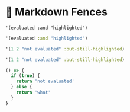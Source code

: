 # 🤺 Markdown Fences

```
'(evaluated :and "highlighted")
```

```clojure
'(evaluated :and "highlighted")
```

```clojure {:nextjournal.clerk/code-listing true}
'(1 2 "not evaluated" :but-still-highlighted)
```

```clojure {:nextjournal.clerk/code-listing true}
'(1 2 "not evaluated" :but-still-highlighted)
```

```js
() => {
  if (true) {
    return 'not evaluated'
  } else {
    return 'what'
  }
}
```
